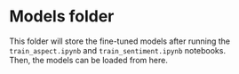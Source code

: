 # Models folder

This folder will store the fine-tuned models after running the `train_aspect.ipynb` and `train_sentiment.ipynb` notebooks.\
Then, the models can be loaded from here.
